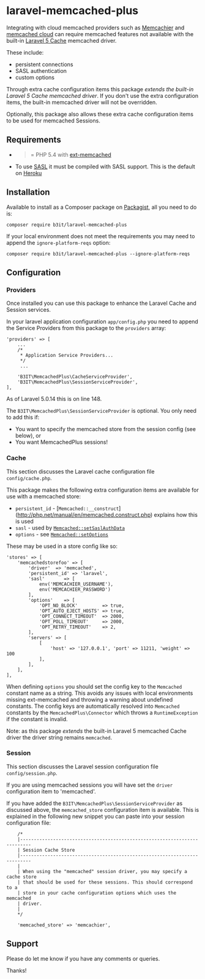 # laravel-memcached-plus

Integrating with cloud memcached providers such as [Memcachier](https://www.memcachier.com/) and
[memcached cloud](https://redislabs.com/memcached-cloud) can require memcached features not available
with the built-in [Laravel 5 Cache](http://laravel.com/docs/5.0/cache) memcached driver.

These include:

* persistent connections
* SASL authentication 
* custom options

Through extra cache configuration items this package _extends the built-in Laravel 5 Cache memcached driver_.
If you don't use the extra configuration items, the built-in memcached driver will not be overridden.

Optionally, this package also allows these extra cache configuration items to be used for memcached Sessions.

## Requirements

* >= PHP 5.4 with [ext-memcached](http://php.net/manual/en/book.memcached.php)
* To use [SASL](http://docs.php.net/manual/en/memcached.setsaslauthdata.php) it must be compiled with SASL support. This is the default on [Heroku](https://devcenter.heroku.com/articles/php-support)

## Installation

Available to install as a Composer package on [Packagist](https://packagist.org/packages/b3it/laravel-memcached-plus), all you need to do is:

`composer require b3it/laravel-memcached-plus`

If your local environment does not meet the requirements you may need to append the `ignore-platform-reqs` option:

`composer require b3it/laravel-memcached-plus --ignore-platform-reqs`

## Configuration

### Providers

Once installed you can use this package to enhance the Laravel Cache and Session services.

In your laravel application configuration `app/config.php` you need to append the Service Providers
from this package to the `providers` array:

```
'providers' => [
    ...
    /*
     * Application Service Providers...
     */
     ...

    'B3IT\MemcachedPlus\CacheServiceProvider',
    'B3IT\MemcachedPlus\SessionServiceProvider',
],
```

As of Laravel 5.0.14 this is on line 148.

The `B3IT\MemcachedPlus\SessionServiceProvider` is optional. You only need to add this if:

* You want to specify the memcached store from the session config (see below), or
* You want MemcachedPlus sessions!

### Cache

This section discusses the Laravel cache configuration file `config/cache.php`.

This package makes the following extra configuration items are available for use with a memcached store:

* `persistent_id` - [`Memcached::__construct`] (http://php.net/manual/en/memcached.construct.php) explains how this is used
* `sasl` - used by [`Memcached::setSaslAuthData`](http://php.net/manual/en/memcached.setsaslauthdata.php)
* `options` - see [`Memcached::setOptions`](http://php.net/manual/en/memcached.setoptions.php)

These may be used in a store config like so:

```
'stores' => [
    'memcachedstorefoo' => [
        'driver'  => 'memcached',
        'persistent_id' => 'laravel',
        'sasl'       => [
            env('MEMCACHIER_USERNAME'),
            env('MEMCACHIER_PASSWORD')
        ],
        'options'    => [
            'OPT_NO_BLOCK'         => true,
            'OPT_AUTO_EJECT_HOSTS' => true,
            'OPT_CONNECT_TIMEOUT'  => 2000,
            'OPT_POLL_TIMEOUT'     => 2000,
            'OPT_RETRY_TIMEOUT'    => 2,
        ],
        'servers' => [
            [
                'host' => '127.0.0.1', 'port' => 11211, 'weight' => 100
            ],
        ],
    ],
],
```

When defining `options` you should set the config key to the `Memcached` constant name as a string.
This avoids any issues with local environments missing ext-memcached and throwing a warning about undefined
constants. The config keys are automatically resolved into `Memcached` constants by the `MemcachedPlus\Connector`
which throws a `RuntimeException` if the constant is invalid.

Note: as this package _extends_ the built-in Laravel 5 memcached Cache driver the driver string remains `memcached`.

### Session

This section discusses the Laravel session configuration file `config/session.php`.

If you are using memcached sessions you will have set the `driver` configuration item to 'memcached'.

If you have added the `B3IT\MemcachedPlus\SessionServiceProvider` as discussed above, the `memcached_store`
configuration item is available. This is explained in the following new snippet you can paste into
your session configuration file:

```
    /*
    |--------------------------------------------------------------------------
    | Session Cache Store
    |--------------------------------------------------------------------------
    |
    | When using the "memcached" session driver, you may specify a cache store
    | that should be used for these sessions. This should correspond to a
    | store in your cache configuration options which uses the memcached
    | driver.
    |
    */

    'memcached_store' => 'memcachier',
```

## Support

Please do let me know if you have any comments or queries.

Thanks!
